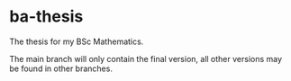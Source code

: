 # ba-thesis
The thesis for my BSc Mathematics.

The main branch will only contain the final version, all other versions may be found in other branches.

